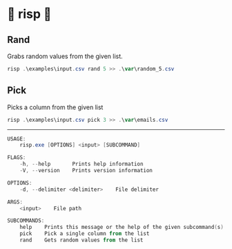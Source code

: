 # 🦀 risp 📜

## Rand

Grabs random values from the given list.

```powershell
risp .\examples\input.csv rand 5 >> .\var\random_5.csv
```

## Pick

Picks a column from the given list

```powershell
risp .\examples\input.csv pick 3 >> .\var\emails.csv
```

---

```powershell
USAGE:
    risp.exe [OPTIONS] <input> [SUBCOMMAND]

FLAGS:
    -h, --help       Prints help information
    -V, --version    Prints version information

OPTIONS:
    -d, --delimiter <delimiter>    File delimiter

ARGS:
    <input>    File path

SUBCOMMANDS:
    help    Prints this message or the help of the given subcommand(s)
    pick    Pick a single column from the list
    rand    Gets random values from the list
```
